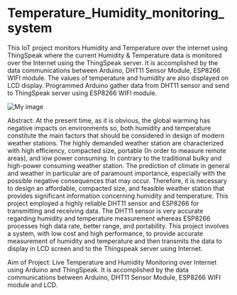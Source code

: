 # Temperature_Humidity_monitoring_system
This IoT project monitors Humidity and Temperature over the internet using ThingSpeak where the current Humidity &amp; Temperature data is monitored over the Internet using the ThingSpeak server. It is accomplished by the data communications between Arduino, DHT11 Sensor Module, ESP8266 WIFI module. The values of temperature and humidity are also displayed on LCD display. Programmed Arduino gather data from DHT11 sensor and send to ThingSpeak server using ESP8266 WIFI module.

![My image](https://github.com/lokeshpathrabe22/Temperature_Humidity_monitoring_system/blob/master/PBL_project_Hardware.jpeg=250*250)

Abstract:
At the present time, as it is obvious, the global warming has negative impacts on environments so, both humidity and temperature constitute the main factors that should be considered in design of modern weather stations. The highly demanded weather station are characterized with high efficiency, compacted size, portable (In order to measure remote areas), and low power consuming. In contrary to the traditional bulky and high-power consuming weather station. The prediction of climate in general and weather in particular are of paramount importance, especially with the possible negative consequences that may occur. Therefore, it is necessary to design an affordable, compacted size, and feasible weather station that provides significant information concerning humidity and temperature. This project employed a highly reliable DHT11 sensor and ESP8266 for transmitting and receiving data. The DHT11 sensor is very accurate regarding humidity and temperature measurement whereas ESP8266 processes high data rate, better range, and portability. This project involves a system, with low cost and high performance, to provide accurate measurement of humidity and temperature and then transmits the data to display in LCD screen and to the Thingspeak server using Internet.

Aim of Project:
Live Temperature and Humidity Monitoring over Internet using Arduino and ThingSpeak. It is accomplished by the data communications between Arduino, DHT11 Sensor Module, ESP8266 WIFI module and LCD.


